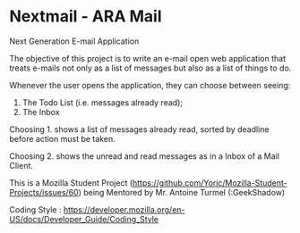 Nextmail - ARA Mail
======

Next Generation E-mail Application

The objective of this project is to write an e-mail open web application that treats e-mails not only as a list of messages but also as a list of things to do.

Whenever the user opens the application, they can choose between seeing:
1. The Todo List (i.e. messages already read);
2. The Inbox

Choosing 1. shows a list of messages already read, sorted by deadline before action must be taken.

Choosing 2. shows the unread and read messages as in a Inbox of a Mail Client.

This is a Mozilla Student Project (https://github.com/Yoric/Mozilla-Student-Projects/issues/60) being Mentored by Mr. Antoine Turmel (:GeekShadow)

Coding Style : https://developer.mozilla.org/en-US/docs/Developer_Guide/Coding_Style
